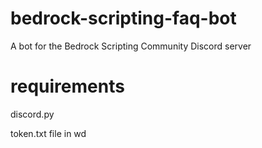 # bedrock-scripting-faq-bot
A bot for the Bedrock Scripting Community Discord server

# requirements
discord.py

token.txt file in wd

